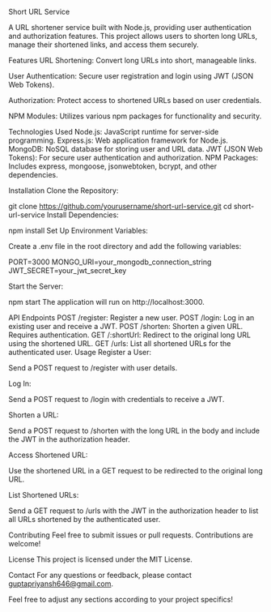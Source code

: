 
Short URL Service


A URL shortener service built with Node.js, providing user authentication and authorization features. This project allows users to shorten long URLs, manage their shortened links, and access them securely.

Features
URL Shortening: Convert long URLs into short, manageable links.

User Authentication: Secure user registration and login using JWT (JSON Web Tokens).

Authorization: Protect access to shortened URLs based on user credentials.

NPM Modules: Utilizes various npm packages for functionality and security.

Technologies Used
Node.js: JavaScript runtime for server-side programming.
Express.js: Web application framework for Node.js.
MongoDB: NoSQL database for storing user and URL data.
JWT (JSON Web Tokens): For secure user authentication and authorization.
NPM Packages: Includes express, mongoose, jsonwebtoken, bcrypt, and other dependencies.

Installation
Clone the Repository:

git clone https://github.com/yourusername/short-url-service.git
cd short-url-service
Install Dependencies:

npm install
Set Up Environment Variables:

Create a .env file in the root directory and add the following variables:

PORT=3000
MONGO_URI=your_mongodb_connection_string
JWT_SECRET=your_jwt_secret_key

Start the Server:

npm start
The application will run on http://localhost:3000.

API Endpoints
POST /register: Register a new user.
POST /login: Log in an existing user and receive a JWT.
POST /shorten: Shorten a given URL. Requires authentication.
GET /:shortUrl: Redirect to the original long URL using the shortened URL.
GET /urls: List all shortened URLs for the authenticated user.
Usage
Register a User:

Send a POST request to /register with user details.

Log In:

Send a POST request to /login with credentials to receive a JWT.

Shorten a URL:

Send a POST request to /shorten with the long URL in the body and include the JWT in the authorization header.

Access Shortened URL:

Use the shortened URL in a GET request to be redirected to the original long URL.

List Shortened URLs:

Send a GET request to /urls with the JWT in the authorization header to list all URLs shortened by the authenticated user.

Contributing
Feel free to submit issues or pull requests. Contributions are welcome!

License
This project is licensed under the MIT License.

Contact
For any questions or feedback, please contact guptapriyansh646@gmail.com.

Feel free to adjust any sections according to your project specifics!
